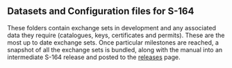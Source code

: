 ## Datasets and Configuration files for S-164

These folders contain exchange sets in development and any associated data they require (catalogues, keys, certificates and permits). These are the most up to date exchange sets. Once particular milestones are reached, a snapshot of all the exchange sets is bundled, along with the manual into an intermediate S-164 release and posted to the [releases](https://github.com/iho-ohi/S-164-Sub-Group/tree/main/data/ExchangeSets) page.

